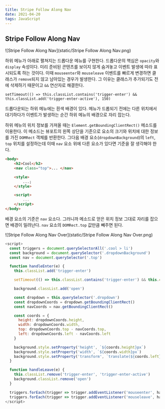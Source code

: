 ```yaml
---
title: Stripe Follow Along Nav
date: 2021-04-20
tags: JavaScript
---
```


## Stripe Follow Along Nav

![Stripe Follow Along Nav](static/Stripe Follow Along Nav.png)

하위 메뉴가 아래로 펼쳐지는 드롭다운 메뉴를 구현한다. 드롭다운의 핵심은 `opacity`와 `display` 속성이다. 미리 준비된 콘텐츠를 보이지 않게 숨겨놓고 이벤트 발생에 따라 표시되도록 하는 것이다. 이때 `mouseenter`와 `mouseleave` 이벤트를 빠르게 변경하면 클래스가 `remove`되지 않고 남아있는 경우가 발생한다. 그 이유는 클래스가 추가되기도 전에 삭제하기 때문이고 `&&` 연산자로 해결한다.

`setTimeout(() => this.classList.contains('trigger-enter') && this.classList.add('trigger-enter-active'), 150)`

드롭다운되는 하위 메뉴에는 흰색 배경이 있다. 메뉴가 드롭되기 전에는 다른 위치에서 대기하다가 이벤트가 발생하는 순간 하위 메뉴의 배경으로 자리 잡는다.

하위 메뉴의 위치 정보를 가져올 때는 `Element.getBoundingClientRect()` 메소드를 이용한다. 이 메소드는 뷰포트의 왼쪽 상단을 기준으로 요소의 크기와 위치에 대한 정보를 가진 `DOMRect` 객체를 반환한다. 그다음 배경 요소(`dropdownBackground`)의 `left`, `top` 위치를 설정하는데 이때 `nav` 요소 위에 다른 요소가 있다면 기준을 잘 생각해야 한다.

```html
<body>
	<h2>Cool</h2>
	<nav class="top">... </nav>

	<style>
		...;
	</style>

	<script>
		...
	</script>
</body>
```

배경 요소의 기준은 `nav` 요소다. 그러니까 메소드로 얻은 위치 정보 그대로 자리를 잡으면 배경이 밀려난다. `nav` 요소의 `DOMRect.top` 값만큼 빼주면 된다.

![Stripe Follow Along Nav Over](static/Stripe Follow Along Nav Over.png)

```javascript
<script>
  const triggers = document.querySelectorAll('.cool > li')
  const background = document.querySelector('.dropdownBackground')
  const nav = document.querySelector('.top')

  function handleEnter(e) {
    this.classList.add('trigger-enter')

    setTimeout(() => this.classList.contains('trigger-enter') && this.classList.add('trigger-enter-active'), 150)

    background.classList.add('open')

    const dropdown = this.querySelector('.dropdown')
    const dropdownCoords = dropdown.getBoundingClientRect()
    const navCoords = nav.getBoundingClientRect()

    const coords = {
      height: dropdownCoords.height,
      width: dropdownCoords.width,
      top: dropdownCoords.top - navCoords.top,
      left: dropdownCoords.left - navCoords.left
    }

    background.style.setProperty('height', `${coords.height}px`)
    background.style.setProperty('width', `${coords.width}px`)
    background.style.setProperty('transform', `translate(${coords.left}px, ${coords.top}px`)
  }

  function handleLeave(e) {
    this.classList.remove('trigger-enter', 'trigger-enter-active')
    background.classList.remove('open')
  }

  triggers.forEach(trigger => trigger.addEventListener('mouseenter', handleEnter))
  triggers.forEach(trigger => trigger.addEventListener('mouseleave', handleLeave))
</script>
```
